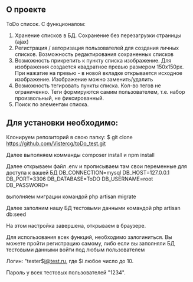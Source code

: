 ## О проекте

ToDo список.
С функционалом:
1) Хранение списков в БД. Сохранение без перезагрузки страницы (ajax)
2) Регистрация / авторизация пользователей для создания личных списков. Возможность редактирования сохраненных списков
3) Возможность прикрепить к пункту списка изображение. Для изображения создается квадратное превью размером 150x150px. При нажатие на превью - в новой вкладке открывается исходное изображение. Изображение можно заменить/удалить
4) Возможность тегировать пункты списка. Кол-во тегов не ограниченно. Теги формируются самим пользователем, т.е. набор произвольный, не фиксированный.
5) Поиск по элементам списка.

## Для установки необходимо:

Клонируем репозиторий в свою папку:
$ git clone https://github.com/Vistercg/toDo_test.git

Далее выполняем комманды
composer install и npm install

Далее открываем файл .env и прописываем там свои переменные для доступа к вашей БД
DB_CONNECTION=mysql
DB_HOST=127.0.0.1
DB_PORT=3306
DB_DATABASE=ToDO
DB_USERNAME=root
DB_PASSWORD=

выполняем миграции командой
php artisan migrate

 Далее заполним нашу БД тестовыми данными командой
php artisan db:seed 

На этом настройка завершена, открываем в браузере.

Для использования всех функций, необходимо залогиниться. Вы можете пройти регистрацию самому, либо если вы заполняли БД тестовыми данными войти под любым пользователем

Логин: "tester$i@test.ru, где $i любое число до 10.

Пароль у всех тестовых пользователей "1234".

